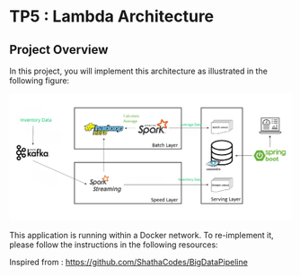 # TP5 : Lambda Architecture 
## Project Overview

In this project, you will implement this architecture as illustrated in the following figure:

![Architecture image](dashboard/Lambda-Archi.png)


This application is running within a Docker network. To re-implement it, please follow the instructions in the following resources:


Inspired from : https://github.com/ShathaCodes/BigDataPipeline

